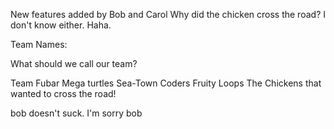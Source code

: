 New features added by Bob and Carol
Why did the chicken cross the road?
I don't know either.  Haha.

Team Names:

What should we call our team?

Team Fubar
Mega turtles
Sea-Town Coders
Fruity Loops
The Chickens that wanted to cross the road!


bob doesn't suck. I'm sorry bob


